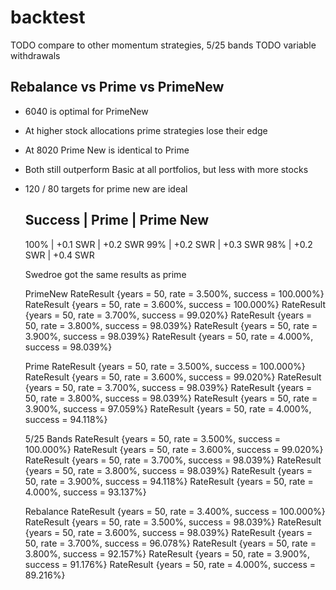 # backtest



TODO compare to other momentum strategies, 5/25 bands
TODO variable withdrawals

Rebalance vs Prime vs PrimeNew
------------------------------

* 6040 is optimal for PrimeNew
* At higher stock allocations prime strategies lose their edge
* At 8020 Prime New is identical to Prime
* Both still outperform Basic at all portfolios, but less with more stocks
* 120 / 80 targets for prime new are ideal

    Success | Prime    | Prime New
    -----------------------------
    100%    | +0.1 SWR | +0.2 SWR
    99%     | +0.2 SWR | +0.3 SWR
    98%     | +0.2 SWR | +0.4 SWR

    Swedroe got the same results as prime

    PrimeNew
      RateResult {years = 50, rate = 3.500%, success = 100.000%}
      RateResult {years = 50, rate = 3.600%, success = 100.000%}
      RateResult {years = 50, rate = 3.700%, success = 99.020%}
      RateResult {years = 50, rate = 3.800%, success = 98.039%}
      RateResult {years = 50, rate = 3.900%, success = 98.039%}
      RateResult {years = 50, rate = 4.000%, success = 98.039%}

    Prime
      RateResult {years = 50, rate = 3.500%, success = 100.000%}
      RateResult {years = 50, rate = 3.600%, success = 99.020%}
      RateResult {years = 50, rate = 3.700%, success = 98.039%}
      RateResult {years = 50, rate = 3.800%, success = 98.039%}
      RateResult {years = 50, rate = 3.900%, success = 97.059%}
      RateResult {years = 50, rate = 4.000%, success = 94.118%}

    5/25 Bands
      RateResult {years = 50, rate = 3.500%, success = 100.000%}
      RateResult {years = 50, rate = 3.600%, success = 99.020%}
      RateResult {years = 50, rate = 3.700%, success = 98.039%}
      RateResult {years = 50, rate = 3.800%, success = 98.039%}
      RateResult {years = 50, rate = 3.900%, success = 94.118%}
      RateResult {years = 50, rate = 4.000%, success = 93.137%}

    Rebalance
      RateResult {years = 50, rate = 3.400%, success = 100.000%}
      RateResult {years = 50, rate = 3.500%, success = 98.039%}
      RateResult {years = 50, rate = 3.600%, success = 98.039%}
      RateResult {years = 50, rate = 3.700%, success = 96.078%}
      RateResult {years = 50, rate = 3.800%, success = 92.157%}
      RateResult {years = 50, rate = 3.900%, success = 91.176%}
      RateResult {years = 50, rate = 4.000%, success = 89.216%}
